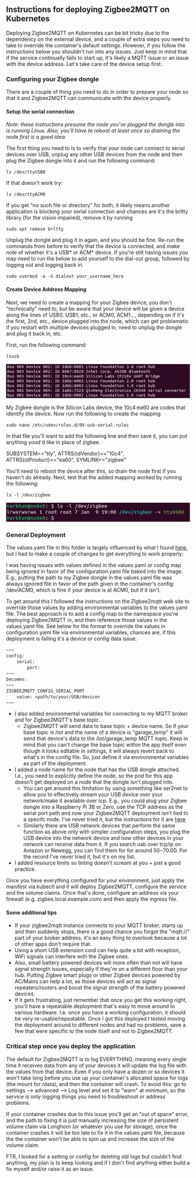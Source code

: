 ## Instructions for deploying Zigbee2MQTT on Kubernetes 

Deploying Zigbee2MQTT on Kubernetes can be bit tricky due to the dependency on the external device, and a couple of extra steps you need to take to override the container's default settings. However, if you follow the instructions below you shouldn't run into any issues. Just keep in mind that if the service continually fails to start up, it's likely a MQTT issue or an issue with the device address. Let's take care of the device setup first: 

### Configuring your Zigbee dongle 

There are a couple of thing you need to do in order to prepare your node so that it and Zigbee2MQTT can communicate with the device properly. 

#### Setup the serial connection 

*Note: these instructions presume the node you've plugged the dongle into is running Linux. Also, you'll have to reboot at least once so draining the node first is a good idea.*

The first thing you need to is to verify that your node can connect to serial devices over USB, unplug any other USB devices from the node and then plug the Zigbee dongle into it and run the following command:

```
ls /dev/ttyUSB0  
```

If that doesn't work try:

~~~
ls /dev/ttyACM0
~~~

If you get "no such file or directory" for both, it likely means another application is blocking your serial connection and chances are it's the brltty library (for the vision impaired), remove it by running

```
sudo apt remove brltty
```

Unplug the dongle and plug it in again, and you should be fine. Re-run the commands from before to verify that the device is connected, and make note of whether it's a USB* or ACM* device. If you're still having issues you may need to run the below to add yourself to the dial-out group, followed by logging out and logging back in. 

```
sudo usermod -a -G dialout your_username_here
```

#### Create Device Address Mapping

Next, we need to create a mapping for your Zigbee device, you don't "technically" need to, but be aware that your device will be given a device along the lines of USB0, USB1, etc., or ACM0, ACM1..., depending on if it's the first, 2nd, etc., device plugged into the node, which can get problematic if you restart with multiple devices plugged in, need to unplug the dongle and plug it back in, etc. 

First, run the following command:

```
lsusb
```
![iscsi screenshot](../images/usb_devices.png)

My Zigbee dongle is the Silicon Labs device, the 10c4:ea60 are codes that identify the device. Now run the following to create the mapping 
~~~
sudo nano /etc/udev/rules.d/99-usb-serial.rules
~~~

In that file you'll want to add the following line and then save it, you can put anything youd'd like in place of zigbee.

SUBSYSTEM=="tty", ATTRS{idVendor}=="10c4", ATTRS{idProduct}=="ea60", SYMLINK+="zigbee"

You'll need to reboot the device after this, so drain the node first if you haven't do already. Next, test that the added mapping worked by running the following:

```
ls -l /dev/zigbee
```
![iscsi screenshot](../images/verify_device_mapping.png)


### General Deployment

The values.yaml file in this folder is largely influenced by what I found [here](https://github.com/Koenkk/zigbee2mqtt/discussions/10899), but I had to make a couple of changes to get everything to work properly:  

I was having issues with values defined in the values.yaml or config map being ignored in favor of the configuration.yaml file baked into the image. E.g., putting the path to my Zigbee dongle in the values.yaml file was always ignored file in favor of the path given in the container's config: /dev/ACM0, which is fine if your device is at ACM0, but if it isn't. 

To get around this I followed the instructions on the Zigbee2mqtt web site to override those values by adding environmental variables to the values.yaml file. The best approach is to add a config map to the namespace you're deploying Zigbee2MQTT in, and then reference those values in the values.yaml file. See below for the format to override the values in configuration.yaml file via environmental variables, chances are, if this deployment is failing it's a device or config data issue.

    ~~~
    config:
        serial:
            port:
    ~~~
    becomes:
    ~~~
    ZIGBEE2MQTT_CONFIG_SERIAL_PORT
        value: <path/to/your/USB/device>
    ~~~
* I also added environmental variables for connecting to my MQTT broker and for Zigbee2MQTT's base topic. 
    * Zigbee2MQTT will send data to base topic + device name. So if your base topic is /iot and the name of a device is "garage_temp" it will send that device's data to the /iot/garage_temp MQTT topic. Keep in mind that you can't change the base topic within the app itself even though it looks editable in settings, it will always revert back to what's in the config file. So, just define it via environmental variables as part of the deployment. 
* I added a node name for the node that has the USB dongle attached. I.e., you need to explicitly   define the node, so the pod for this app doesn't get deployed on a node that the dongle isn't plugged into. 
    * You can get around this limitation by using something like ser2net to allow you to effectively stream your USB device over your network/make it available over tcp. E.g., you could plug your Zigbee dongle into a Raspberry Pi 3B or Zero, use the TCP address as the serial port path and now your Zigbee2MQTT deployment isn't tied to a specifc node. I've never tried it, but the instructions for it are [here](https://www.zigbee2mqtt.io/advanced/remote-adapter/connect_to_a_remote_adapter.html)
    * Similarly there are USB network devices that perform the same function as above only with simpler configuration steps, you plug the USB device into the network device and now other devices in your network can receive data from it. If you search usb over tcp/ip on Amazon or Newegg, you can find them for for around $50-$70.00. For the record I've never tried it, but it's on my list. 
* I added resource limits so linting doesn't scream at you + just a good practice. 

Once you have everything configured for your environment, just apply the manifest via kubectl and it will deploy Zigbee2MQTT, configure the service and the volume claims. Once that's done, configure an address via your firewall (e.g. zigbee.local.example.com) and then apply the ingress file. 

#### Some additional tips
* If your zigbee2mqtt instance connects to your MQTT broker, starts up and then suddenly stops, there is a good chance you forgot the "mqtt://" part of your broker address, it's an easy thing to overlook because a lot of other apps don't require that. 
* Using a short USB extension cord can help quite a bit with reception, WiFi signals can interfere with the Zigbee ones. 
* Also, small battery powered devices will more often than not will have signal strength issues, especially if they're on a different floor than your hub. Putting Zigbee smart plugs or other Zigbee devices powered by AC/Mains can help a lot, as those devices will act as signal repeaters/routers and boost the signal strength of the battery powered devices. 
* If it gets frustrating, just remember that once you get this working right, you'll have a repeatable deployment that's easy to move around to various hardware. I.e. once you have a working configuration, it should be very re-usable/repeatable. Once I got this deployed I tested moving the deployment around to different nodes and had no problems, save a few that were specific to the node itself and not to Zigbee2MQTT. 

### Critical step once you deploy the application

The default for Zigbee2MQTT is to log EVERYTHING, meaning every single time it receives data from any of your devices it will update the log file with the values from that device. Even if you only have a dozen or so devices it won't take long before you use up your container's allocated space for logs (the mount for /data), and then the container will crash. To avoid this: go to settings --> advanced --> Log level and set it to "warn" at minimum, so the service is only logging things you need to troubleshoot or address problems. 

If your container crashes due to this issue you'll get an "out of space" error, and the path to fixing it is just manually increasing the size of persistent volume claim via Longhorn (or whatever you use for storage), once the container crashes it will be too late to fix it in the values.yaml file, because the the container won't be able to spin up and increase the size of the volume claim. 

FTR, I looked for a setting or config for deleting old logs but couldn't find anything, my plan is to keep looking and if I don't find anything either build a fix myself and/or raise it as an issue. 
